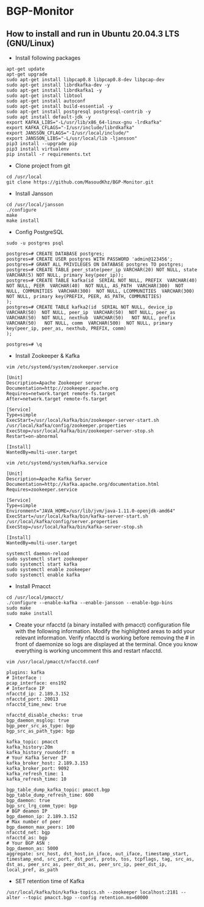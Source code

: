 # BGP-Monitor

## How to install and run in Ubuntu 20.04.3 LTS (GNU/Linux)
* Install following packages
``` 
apt-get update
apt-get upgrade
sudo apt-get install libpcap0.8 libpcap0.8-dev libpcap-dev
sudo apt-get install librdkafka-dev -y
sudo apt-get install librdkafka1 -y
sudo apt-get install libtool
sudo apt-get install autoconf
sudo apt-get install build-essential -y
sudo apt-get install postgresql postgresql-contrib -y
sudo apt install default-jdk -y
export KAFKA_LIBS="-L/usr/lib/x86_64-linux-gnu -lrdkafka"
export KAFKA_CFLAGS="-I/usr/include/librdkafka"
export JANSSON_CFLAGS="-I/usr/local/include/"
export JANSSON_LIBS="-L/usr/local/lib -ljansson"
pip3 install --upgrade pip
pip3 install virtualenv
pip install -r requirements.txt
```

* Clone project from git
```
cd /usr/local
git clone https://github.com/MasoudKhz/BGP-Monitor.git
```

* Install Jansson 
```
cd /usr/local/jansson
./configure
make
make install
```

* Config PostgreSQL
```
sudo -u postgres psql

postgres=# CREATE DATABASE postgres;
postgres=# CREATE USER postgres WITH PASSWORD 'admin@123456';
postgres=# GRANT ALL PRIVILEGES ON DATABASE postgres TO postgres;
postgres=# CREATE TABLE peer_state(peer_ip VARCHAR(20) NOT NULL, state VARCHAR(5) NOT NULL, primary key(peer_ip));
postgres=# CREATE TABLE kafka(id  SERIAL NOT NULL, PREFIX  VARCHAR(40) NOT NULL, PEER  VARCHAR(40)  NOT NULL, AS_PATH  VARCHAR(300)  NOT NULL, COMMUNITIES  VARCHAR(300)  NOT NULL, LCOMMUNITIES  VARCHAR(300)  NOT NULL, primary key(PREFIX, PEER, AS_PATH, COMMUNITIES)
);
postgres=# CREATE TABLE kafka2(id  SERIAL NOT NULL, device_ip  VARCHAR(50)  NOT NULL, peer_ip  VARCHAR(50)  NOT NULL, peer_as  VARCHAR(50)  NOT NULL, nexthub  VARCHAR(50)   NOT NULL, prefix  VARCHAR(50)   NOT NULL, comm  VARCHAR(500)  NOT NULL, primary key(peer_ip, peer_as, nexthub, PREFIX, comm)
);

postgres=# \q
```

* Install Zookeeper & Kafka
```
vim /etc/systemd/system/zookeeper.service
```
```
[Unit]
Description=Apache Zookeeper server
Documentation=http://zookeeper.apache.org
Requires=network.target remote-fs.target
After=network.target remote-fs.target

[Service]
Type=simple
ExecStart=/usr/local/kafka/bin/zookeeper-server-start.sh /usr/local/kafka/config/zookeeper.properties
ExecStop=/usr/local/kafka/bin/zookeeper-server-stop.sh
Restart=on-abnormal

[Install]
WantedBy=multi-user.target
```

```
vim /etc/systemd/system/kafka.service
```
```
[Unit]
Description=Apache Kafka Server
Documentation=http://kafka.apache.org/documentation.html
Requires=zookeeper.service

[Service]
Type=simple
Environment="JAVA_HOME=/usr/lib/jvm/java-1.11.0-openjdk-amd64"
ExecStart=/usr/local/kafka/bin/kafka-server-start.sh /usr/local/kafka/config/server.properties
ExecStop=/usr/local/kafka/bin/kafka-server-stop.sh

[Install]
WantedBy=multi-user.target
```
```
systemctl daemon-reload
sudo systemctl start zookeeper
sudo systemctl start kafka
sudo systemctl enable zookeeper
sudo systemctl enable kafka
```

* Install Pmacct
```
cd /usr/local/pmacct/
./configure --enable-kafka --enable-jansson --enable-bgp-bins
sudo make
sudo make install
```

* Create your nfacctd (a binary installed with pmacct) configuration file with the following information. Modify the highlighted areas to add your relevant information. Verify nfacctd is working before removing the # in front of daemonize so logs are displayed at the terminal. Once you know everything is working uncomment this and restart nfacctd.
```
vim /usr/local/pmacct/nfacctd.conf
```
```
plugins: kafka
# Interface :
pcap_interface: ens192
# Interface IP
nfacctd_ip: 2.189.3.152
nfacctd_port: 20013
nfacctd_time_new: true

nfacctd_disable_checks: true
bgp_daemon_msglog: true
bgp_peer_src_as_type: bgp
bgp_src_as_path_type: bgp

kafka_topic: pmacct
kafka_history:20m
kafka_history_roundoff: m
# Your Kafka Server IP
kafka_broker_host: 2.189.3.153
kafka_broker_port: 9092
kafka_refresh_time: 1
kafka_refresh_time: 10

bgp_table_dump_kafka_topic: pmacct.bgp
bgp_table_dump_refresh_time: 600
bgp_daemon: true
bgp_src_lrg_comm_type: bgp
# BGP deamon IP
bgp_daemon_ip: 2.189.3.152
# Max number of peer
bgp_daemon_max_peers: 100
nfacctd_net: bgp
nfacctd_as: bgp
# Your BGP ASN :
bgp_daemon_as: 5000
aggregate: src_host, dst_host,in_iface, out_iface, timestamp_start, timestamp_end, src_port, dst_port, proto, tos, tcpflags, tag, src_as, dst_as, peer_src_as, peer_dst_as, peer_src_ip, peer_dst_ip, local_pref, as_path
```

* SET retention time of Kafka
```
/usr/local/kafka/bin/kafka-topics.sh --zookeeper localhost:2181 --alter --topic pmacct.bgp --config retention.ms=60000 
```
